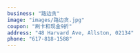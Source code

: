 ```yaml
---
business: "路边贪"
image: "images/路边贪.jpg"
coupon: "刷卡和现金9折"
address: "48 Harvard Ave, Allston, 02134"
phone: "617-818-1588"
---
```

